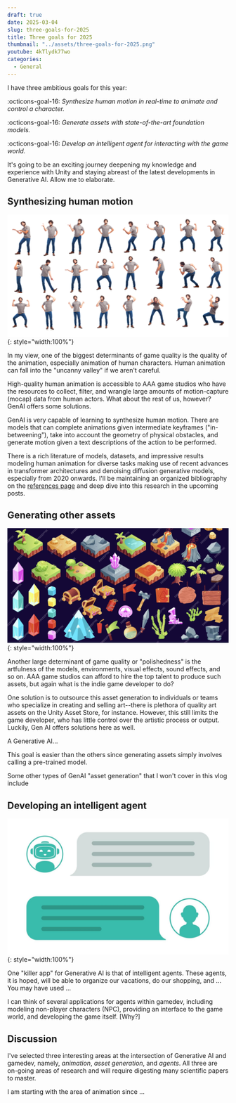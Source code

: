 ```yaml
---
draft: true
date: 2025-03-04
slug: three-goals-for-2025
title: Three goals for 2025
thumbnail: "../assets/three-goals-for-2025.png"
youtube: 4kTlydk77wo
categories:
  - General
---
```


I have three ambitious goals for this year:

:octicons-goal-16: _Synthesize human motion in real-time to animate and control a character._

:octicons-goal-16: _Generate assets with state-of-the-art foundation models._

:octicons-goal-16: _Develop an intelligent agent for interacting with the game world._

It's going to be an exciting journey deepening my knowledge and experience with Unity and staying abreast of the latest developments in Generative AI. Allow me to elaborate.

<!-- more -->

## Synthesizing human motion

![image](../assets/man-poses.jpg){: style="width:100%"}

In my view, one of the biggest determinants of game quality is the quality of the animation, especially animation of human characters. Human animation can fall into the "uncanny valley" if we aren't careful.

High-quality human animation is accessible to AAA game studios who have the resources to collect, filter, and wrangle large amounts of motion-capture (mocap) data from human actors. What about the rest of us, however? GenAI offers some solutions.

GenAI is very capable of learning to synthesize human motion. There are models that can complete animations given intermediate keyframes ("in-betweening"), take into account the geometry of physical obstacles, and generate motion given a text descriptions of the action to be performed.

There is a rich literature of models, datasets, and impressive results modeling human animation for diverse tasks making use of recent advances in transformer architectures and denoising diffusion generative models, especially from 2020 onwards. I'll be maintaining an organized bibliography on the [references page](../references.md) and deep dive into this research in the upcoming posts.

## Generating other assets

![image](../assets/isometric-assets.png){: style="width:100%"}

Another large determinant of game quality or "polishedness" is the artfulness of the models, environments, visual effects, sound effects, and so on. AAA game studios can afford to hire the top talent to produce such assets, but again what is the indie game developer to do?

One solution is to outsource this asset generation to individuals or teams who specialize in creating and selling art--there is plethora of quality art assets on the Unity Asset Store, for instance. However, this still limits the game developer, who has little control over the artistic process or output. Luckily, Gen AI offers solutions here as well.

A Generative AI...

This goal is easier than the others since generating assets simply involves calling a pre-trained model.

Some other types of GenAI "asset generation" that I won't cover in this vlog include

## Developing an intelligent agent

![image](../assets/chatbot-conversation.jpg){: style="width:100%"}

One "killer app" for Generative AI is that of intelligent agents. These agents, it is hoped, will be able to organize our vacations, do our shopping, and ... You may have used ...

I can think of several applications for agents within gamedev, including modeling non-player characters (NPC), providing an interface to the game world, and developing the game itself. [Why?]

## Discussion

I've selected three interesting areas at the intersection of Generative AI and gamedev, namely, _animation_, _asset generation_, and _agents_. All three are on-going areas of research and will require digesting many scientific papers to master.

I am starting with the area of animation since ...
